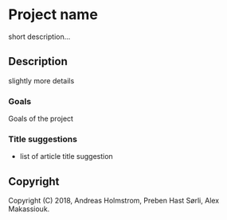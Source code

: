 # Project name 
short description...

## Description
slightly more details

### Goals
Goals of the project 

### Title suggestions
* list of article title suggestion

## Copyright
Copyright (C) 2018, Andreas Holmstrom, Preben Hast Sørli, Alex Makassiouk.
